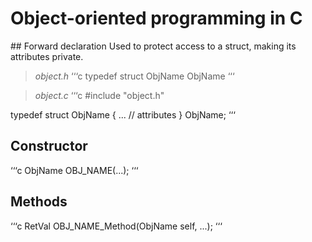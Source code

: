 # Object-oriented programming in C

## Forward declaration
Used to protect access to a struct, making its attributes private.

> _object.h_
‘‘‘c
typedef struct ObjName ObjName
‘‘‘

> _object.c_
‘‘‘c
#include "object.h"

typedef struct ObjName {
    ...  // attributes
} ObjName;
‘‘‘

## Constructor
‘‘‘c
ObjName OBJ_NAME(...);
‘‘‘

## Methods
‘‘‘c
RetVal OBJ_NAME_Method(ObjName self, ...);
‘‘‘


